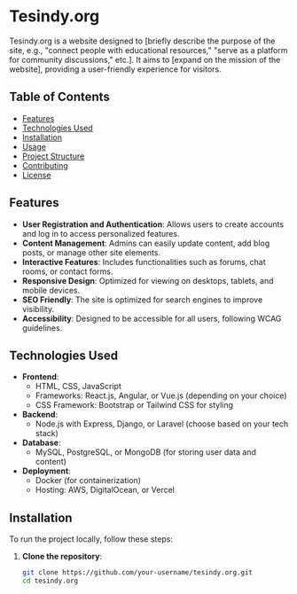 # Tesindy.org

Tesindy.org is a website designed to [briefly describe the purpose of the site, e.g., "connect people with educational resources," "serve as a platform for community discussions," etc.]. It aims to [expand on the mission of the website], providing a user-friendly experience for visitors.

## Table of Contents
- [Features](#features)
- [Technologies Used](#technologies-used)
- [Installation](#installation)
- [Usage](#usage)
- [Project Structure](#project-structure)
- [Contributing](#contributing)
- [License](#license)

## Features
- **User Registration and Authentication**: Allows users to create accounts and log in to access personalized features.
- **Content Management**: Admins can easily update content, add blog posts, or manage other site elements.
- **Interactive Features**: Includes functionalities such as forums, chat rooms, or contact forms.
- **Responsive Design**: Optimized for viewing on desktops, tablets, and mobile devices.
- **SEO Friendly**: The site is optimized for search engines to improve visibility.
- **Accessibility**: Designed to be accessible for all users, following WCAG guidelines.

## Technologies Used
- **Frontend**: 
  - HTML, CSS, JavaScript
  - Frameworks: React.js, Angular, or Vue.js (depending on your choice)
  - CSS Framework: Bootstrap or Tailwind CSS for styling
- **Backend**:
  - Node.js with Express, Django, or Laravel (choose based on your tech stack)
- **Database**:
  - MySQL, PostgreSQL, or MongoDB (for storing user data and content)
- **Deployment**:
  - Docker (for containerization)
  - Hosting: AWS, DigitalOcean, or Vercel

## Installation
To run the project locally, follow these steps:

1. **Clone the repository**:
   ```bash
   git clone https://github.com/your-username/tesindy.org.git
   cd tesindy.org

